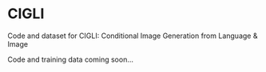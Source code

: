 # CIGLI
Code and dataset for CIGLI: Conditional Image Generation from Language &amp; Image

Code and training data coming soon...
